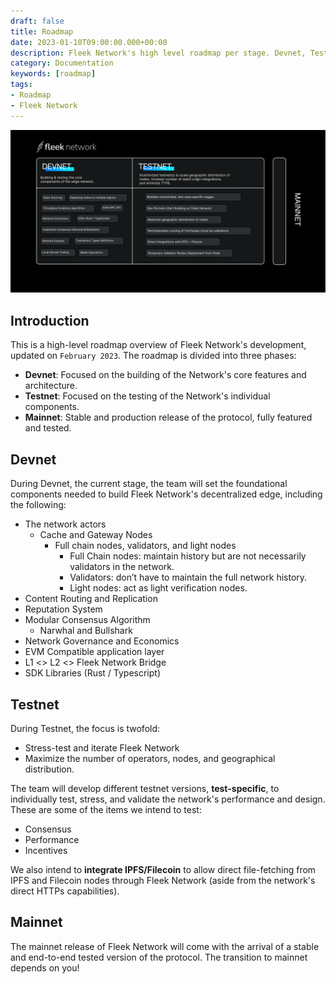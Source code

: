 ```yaml
---
draft: false
title: Roadmap
date: 2023-01-10T09:00:00.000+00:00
description: Fleek Network's high level roadmap per stage. Devnet, Testnet, and Mainnet.
category: Documentation
keywords: [roadmap]
tags:
- Roadmap
- Fleek Network
---
```


![Fleek Network: Roadmap](./images/fleek-network-roadmap-feb-2023.png?202301101924)

## Introduction

This is a high-level roadmap overview of Fleek Network's development, updated on `February 2023`. The roadmap is divided into three phases:

- **Devnet**: Focused on the building of the Network's core features and architecture.
- **Testnet**: Focused on the testing of the Network's individual components.
- **Mainnet**: Stable and production release of the protocol, fully featured and tested.

## Devnet
During Devnet, the current stage, the team will set the foundational components needed to build Fleek Network's decentralized edge, including the following:

- The network actors
    - Cache and Gateway Nodes
        - Full chain nodes, validators, and light nodes
            - Full Chain nodes: maintain history but are not necessarily validators in the network.
            - Validators: don’t have to maintain the full network history.
            - Light nodes: act as light verification nodes. 
- Content Routing and Replication
- Reputation System
- Modular Consensus Algorithm
    - Narwhal and Bullshark
- Network Governance and Economics
- EVM Compatible application layer
- L1 <> L2 <> Fleek Network Bridge
- SDK Libraries (Rust / Typescript)


## Testnet
During Testnet, the focus is twofold:

- Stress-test and iterate Fleek Network
- Maximize the number of operators, nodes, and geographical distribution.

The team will develop different testnet versions, **test-specific**, to individually test, stress, and validate the network's performance and design. These are some of the items we intend to test:

- Consensus
- Performance
- Incentives

We also intend to **integrate IPFS/Filecoin** to allow direct file-fetching from IPFS and Filecoin nodes through Fleek Network (aside from the network's direct HTTPs capabilities).

## Mainnet

The mainnet release of Fleek Network will come with the arrival of a stable and end-to-end tested version of the protocol. The transition to mainnet depends on you!
